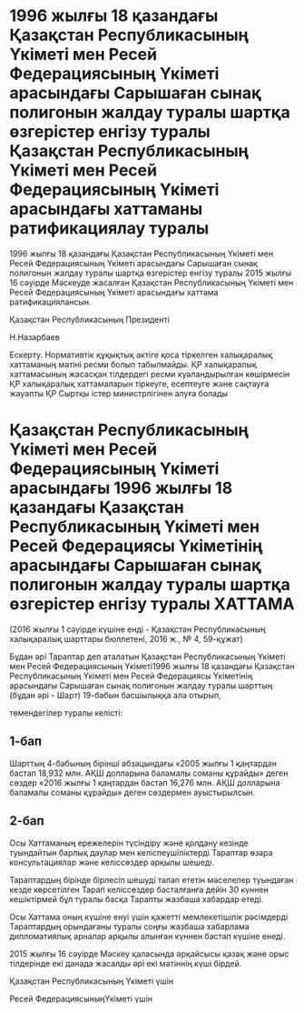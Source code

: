 # 1996 жылғы 18 қазандағы Қазақстан Республикасының Үкіметі мен Ресей Федерациясының Үкіметі арасындағы Сарышаған сынақ полигонын жалдау туралы шартқа өзгерістер енгізу туралы Қазақстан Республикасының Үкіметі мен Ресей Федерациясының Үкіметі арасындағы хаттаманы ратификациялау туралы

1996 жылғы 18 қазандағы Қазақстан Республикасының Үкіметі мен Ресей Федерациясының Үкіметі арасындағы Сарышаған сынақ полигонын жалдау туралы шартқа өзгерістер енгізу туралы 2015 жылғы 16 сәуірде Мәскеуде жасалған Қазақстан Республикасының Үкіметі мен Ресей Федерациясының Үкіметі арасындағы хаттама ратификациялансын.

Қазақстан Республикасының Президенті

Н.Назарбаев

Ескерту. Нормативтік құқықтық актіге қоса тіркелген халықаралық хаттаманың мәтіні ресми болып табылмайды. ҚР халықаралық хаттамасының жасасқан тілдердегі ресми куәландырылған көшірмесін ҚР халықаралық хаттамаларын тіркеуге, есептеуге және сақтауға жауапты ҚР Сыртқы істер министрлігінен алуға болады

# Қазақстан Республикасының Үкіметі мен Ресей Федерациясының Үкіметі арасындағы 1996 жылғы 18 қазандағы Қазақстан Республикасының Үкіметі мен Ресей Федерациясы Үкіметінің арасындағы Сарышаған сынақ полигонын жалдау туралы шартқа өзгерістер енгізу туралы ХАТТАМА

(2016 жылғы 1 сәуірде күшіне енді - Қазақстан Республикасының халықаралық шарттары бюллетені, 2016 ж., № 4, 59-құжат)

Бұдан әрі Тараптар деп аталатын Қазақстан Республикасының Үкіметі мен Ресей Федерациясының Үкіметі1996 жылғы 18 қазандағы Қазақстан Республикасының Үкіметі мен Ресей Федерациясы Үкіметінің арасындағы Сарышаған сынақ полигонын жалдау туралы шарттың (бұдан әрі - Шарт) 19-бабын басшылыққа ала отырып,

төмендегілер туралы келісті:

## 1-бап

Шарттың 4-бабының бірінші абзацындағы «2005 жылғы 1 қаңтардан бастап 18,932 млн. АҚШ долларына баламалы соманы құрайды» деген сөздер «2016 жылғы 1 қаңтардан бастап 16,276 млн. АҚШ долларына баламалы соманы құрайды» деген сөздермен ауыстырылсын.

## 2-бап

Осы Хаттаманың ережелерін түсіндіру және қолдану кезінде туындайтын барлық даулар мен келіспеушіліктерді Тараптар өзара консультациялар және келіссөздер арқылы шешеді.

Тараптардың бірінде бірлесіп шешуді талап ететін мәселелер туындаған кезде көрсетілген Тарап келіссөздер басталғанға дейін 30 күннен кешіктірмей бұл туралы басқа Тарапты жазбаша хабардар етеді.

Осы Хаттама оның күшіне енуі үшін қажетті мемлекетішілік рәсімдерді Тараптардың орындағаны туралы соңғы жазбаша хабарлама дипломатиялық арналар арқылы алынған күннен бастап күшіне енеді.

2015 жылғы 16 сәуірде Мәскеу қаласында әрқайсысы қазақ және орыс тілдерінде екі данада жасалды әрі екі мәтіннің күші бірдей.

Қазақстан Республикасының Үкіметі үшін

Ресей ФедерациясыныңҮкіметі үшін

